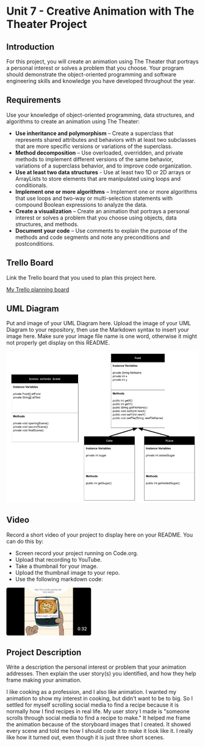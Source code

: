 # Unit 7 - Creative Animation with The Theater Project

## Introduction

For this project, you will create an animation using The Theater that portrays a personal interest or solves a problem that you choose. Your program should demonstrate the object-oriented programming and software engineering skills and knowledge you have developed throughout the year.

## Requirements

Use your knowledge of object-oriented programming, data structures, and algorithms to create an animation using The Theater:

- **Use inheritance and polymorphism** – Create a superclass that represents shared attributes and behaviors with at least two subclasses that are more specific versions or variations of the superclass.
- **Method decomposition** – Use overloaded, overridden, and private methods to implement different versions of the same behavior, variations of a superclass behavior, and to improve code organization.
- **Use at least two data structures** - Use at least two 1D or 2D arrays or ArrayLists to store elements that are manipulated using loops and conditionals.
- **Implement one or more algorithms** – Implement one or more algorithms that use loops and two-way or multi-selection statements with compound Boolean expressions to analyze the data.
- **Create a visualization** – Create an animation that portrays a personal interest or solves a problem that you choose using objects, data structures, and methods.
- **Document your code** – Use comments to explain the purpose of the methods and code segments and note any preconditions and postconditions.

## Trello Board

Link the Trello board that you used to plan this project here. 

[My Trello planning board](https://trello.com/invite/b/67d47c51ea255bce27acb6bb/ATTId26b9e9ac29e2f4a1045bdad9533e2a2067A94E5/unit-7-project-planning)

## UML Diagram

Put and image of your UML Diagram here. Upload the image of your UML Diagram to your repository, then use the Markdown syntax to insert your image here. Make sure your image file name is one word, otherwise it might not properly get display on this README.

![UML Diagram for my project](sevenuml.png)

## Video

Record a short video of your project to display here on your README. You can do this by:

- Screen record your project running on Code.org.
- Upload that recording to YouTube.
- Take a thumbnail for your image.
- Upload the thumbnail image to your repo.
- Use the following markdown code:

[![Thumbnail for my project](thumbshot.png)](https://youtu.be/dL72SUOIIMg?si=BZ-LAXgwJNTvqwqM)

## Project Description

Write a description the personal interest or problem that your animation addresses. Then explain the user story(s) you identified, and how they help frame making your animation.

I like cooking as a profession, and I also like animation. I wanted my animation to show my interest in cooking, but didn't want to be to big. So I settled for myself scrolling social media to find a recipe because it is normally how I find recipes in real life. My user story I made is "someone scrolls through social media to find a recipe to make." It helped me frame the animation because of the storyboard images that I created. It showed every scene and told me how I should code it to make it look like it. I really like how it turned out, even though it is just three short scenes.